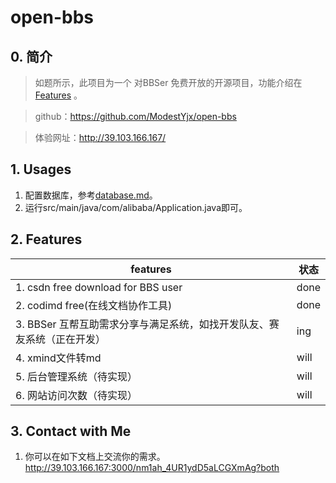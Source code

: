 # open-bbs

## 0. 简介

> 如题所示，此项目为一个 对BBSer 免费开放的开源项目，功能介绍在[Features](https://github.com/ModestYjx/open-bbs#2-feature)
。

> github：https://github.com/ModestYjx/open-bbs

> 体验网址：http://39.103.166.167/

## 1. Usages

1. 配置数据库，参考[database.md](./doc/database.md)。
2. 运行src/main/java/com/alibaba/Application.java即可。

## 2. Features
| features                                                     | 状态 |
| ------------------------------------------------------------ | ---- |
| 1. csdn free download for BBS user                           | done |
| 2. codimd free(在线文档协作工具)                             | done |
| 3. BBSer 互帮互助需求分享与满足系统，如找开发队友、赛友系统（正在开发） | ing  |
| 4. xmind文件转md                                             | will |
| 5. 后台管理系统（待实现）                                    | will |
| 6. 网站访问次数（待实现）                                    | will |

## 3. Contact with Me

1. 你可以在如下文档上交流你的需求。http://39.103.166.167:3000/nm1ah_4UR1ydD5aLCGXmAg?both